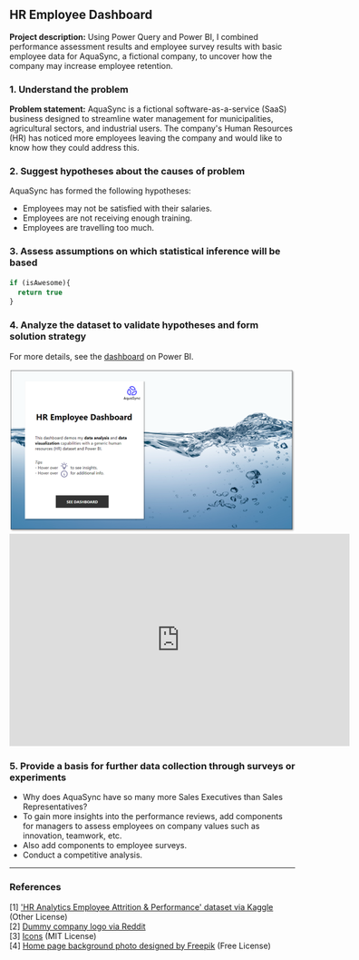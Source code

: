 ## HR Employee Dashboard

**Project description:**  Using Power Query and Power BI, I combined performance assessment results and employee survey results with basic employee data for AquaSync, a fictional company, to uncover how the company may increase employee retention.

### 1. Understand the problem

**Problem statement:** AquaSync is a fictional software-as-a-service (SaaS) business designed to streamline water management for municipalities, agricultural sectors, and industrial users. The company's Human Resources (HR) has noticed more employees leaving the company and would like to know how they could address this.

### 2. Suggest hypotheses about the causes of problem

AquaSync has formed the following hypotheses: 

- Employees may not be satisfied with their salaries.
- Employees are not receiving enough training.
- Employees are travelling too much.

### 3. Assess assumptions on which statistical inference will be based

```javascript
if (isAwesome){
  return true
}
```

### 4. Analyze the dataset to validate hypotheses and form solution strategy

For more details, see the [dashboard](https://guides.github.com/features/mastering-markdown/) on Power BI.

<img src="images/hr-home.png?raw=true"/>
<iframe title="HR Employee Dashboard" width="600" height="373.5" src="https://app.powerbi.com/view?r=eyJrIjoiMmRiZWQ2ZDctZGUwNi00MThhLWFiMTYtOThmZWYyNDhmY2FjIiwidCI6Ijc5NmIxZGQ2LWQzNmQtNGQwOC05YTMzLWI1MGZkOTUwZTY5ZCIsImMiOjZ9&embedImagePlaceholder=true" frameborder="0" allowFullScreen="true"></iframe>

### 5. Provide a basis for further data collection through surveys or experiments

- Why does AquaSync have so many more Sales Executives than Sales Representatives?
- To gain more insights into the performance reviews, add components for managers to assess employees on company values such as innovation, teamwork, etc.
- Also add components to employee surveys.
- Conduct a competitive analysis.


---

### References

[1] ['HR Analytics Employee Attrition & Performance' dataset via Kaggle](https://www.kaggle.com/datasets/mahmoudemadabdallah/hr-analytics-employee-attrition-and-performance) (Other License)
<br>[2] [Dummy company logo via Reddit](https://www.reddit.com/r/logodesign/comments/15q816y/logo_for_a_fake_water_dispenser_company_that/)
<br>[3] [Icons](https://v1.heroicons.com/) (MIT License)
<br>[4] [Home page background photo designed by Freepik](https://www.freepik.com/free-photo/fresh-water-texture-background-transparent-liquid_18830892.htm#query=Water&position=0&from_view=keyword&track=ais_hybrid&uuid=933bd21a-0649-441c-805a-219a79098ac6) (Free License)
